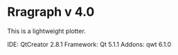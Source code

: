 Rragraph v 4.0
====

This is a lightweight plotter.

IDE: QtCreator 2.8.1
Framework: Qt 5.1.1
Addons: qwt 6.1.0
